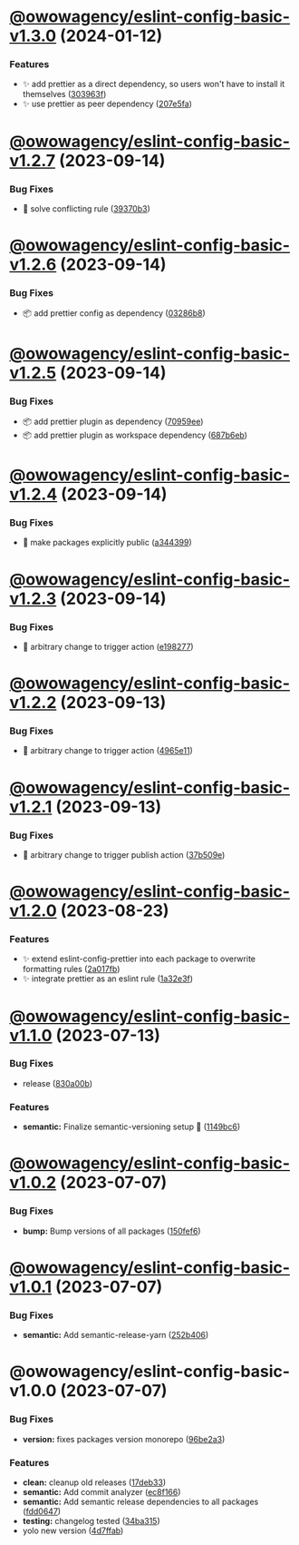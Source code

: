 # [@owowagency/eslint-config-basic-v1.3.0](https://github.com/owowagency/eslint-config/compare/@owowagency/eslint-config-basic-v1.2.7...@owowagency/eslint-config-basic-v1.3.0) (2024-01-12)


### Features

* :sparkles: add prettier as a direct dependency, so users won't have to install it themselves ([303963f](https://github.com/owowagency/eslint-config/commit/303963f5727bc0c6ce06752c2dd4963ecf5aa394))
* :sparkles: use prettier as peer dependency ([207e5fa](https://github.com/owowagency/eslint-config/commit/207e5fa296ea34f5ca00ba519c9392185becad12))

# [@owowagency/eslint-config-basic-v1.2.7](https://github.com/owowagency/eslint-config/compare/@owowagency/eslint-config-basic-v1.2.6...@owowagency/eslint-config-basic-v1.2.7) (2023-09-14)


### Bug Fixes

* :bug: solve conflicting rule ([39370b3](https://github.com/owowagency/eslint-config/commit/39370b3bd62ae0eb5e4fa11ec066eb007f90f75a))

# [@owowagency/eslint-config-basic-v1.2.6](https://github.com/owowagency/eslint-config/compare/@owowagency/eslint-config-basic-v1.2.5...@owowagency/eslint-config-basic-v1.2.6) (2023-09-14)


### Bug Fixes

* :package: add prettier config as dependency ([03286b8](https://github.com/owowagency/eslint-config/commit/03286b8b488f6a13bf6cc7e13994bfd07c14c0b9))

# [@owowagency/eslint-config-basic-v1.2.5](https://github.com/owowagency/eslint-config/compare/@owowagency/eslint-config-basic-v1.2.4...@owowagency/eslint-config-basic-v1.2.5) (2023-09-14)


### Bug Fixes

* :package: add prettier plugin as dependency ([70959ee](https://github.com/owowagency/eslint-config/commit/70959ee0ab0eb6339f20627be48f3fd946cdace7))
* :package: add prettier plugin as workspace dependency ([687b6eb](https://github.com/owowagency/eslint-config/commit/687b6eb973ed58316798cdbec3b12d54bfdc562e))

# [@owowagency/eslint-config-basic-v1.2.4](https://github.com/owowagency/eslint-config/compare/@owowagency/eslint-config-basic-v1.2.3...@owowagency/eslint-config-basic-v1.2.4) (2023-09-14)


### Bug Fixes

* :green_heart: make packages explicitly public ([a344399](https://github.com/owowagency/eslint-config/commit/a3443998a8ba397d4259172d4e471da79e9eaf09))

# [@owowagency/eslint-config-basic-v1.2.3](https://github.com/owowagency/eslint-config/compare/@owowagency/eslint-config-basic-v1.2.2...@owowagency/eslint-config-basic-v1.2.3) (2023-09-14)


### Bug Fixes

* :green_heart: arbitrary change to trigger action ([e198277](https://github.com/owowagency/eslint-config/commit/e198277ef84133126bce558721fcd780d41ebef0))

# [@owowagency/eslint-config-basic-v1.2.2](https://github.com/owowagency/eslint-config/compare/@owowagency/eslint-config-basic-v1.2.1...@owowagency/eslint-config-basic-v1.2.2) (2023-09-13)


### Bug Fixes

* :green_heart: arbitrary change to trigger action ([4965e11](https://github.com/owowagency/eslint-config/commit/4965e11488b83f6d5edd77e6a6fa6c10c7132f3d))

# [@owowagency/eslint-config-basic-v1.2.1](https://github.com/owowagency/eslint-config/compare/@owowagency/eslint-config-basic-v1.2.0...@owowagency/eslint-config-basic-v1.2.1) (2023-09-13)


### Bug Fixes

* :green_heart: arbitrary change to trigger publish action ([37b509e](https://github.com/owowagency/eslint-config/commit/37b509e8c20d71ef14c392aced5e92d2746edef5))

# [@owowagency/eslint-config-basic-v1.2.0](https://github.com/owowagency/eslint-config/compare/@owowagency/eslint-config-basic-v1.1.0...@owowagency/eslint-config-basic-v1.2.0) (2023-08-23)


### Features

* :sparkles: extend eslint-config-prettier into each package to overwrite formatting rules ([2a017fb](https://github.com/owowagency/eslint-config/commit/2a017fb33e2b687951dd74bc1c8127e41e58982e))
* :sparkles: integrate prettier as an eslint rule ([1a32e3f](https://github.com/owowagency/eslint-config/commit/1a32e3fb91233bc369a4b5e1834399bb0df66af9))

# [@owowagency/eslint-config-basic-v1.1.0](https://github.com/owowagency/eslint-config/compare/@owowagency/eslint-config-basic-v1.0.2...@owowagency/eslint-config-basic-v1.1.0) (2023-07-13)


### Bug Fixes

* release ([830a00b](https://github.com/owowagency/eslint-config/commit/830a00b272308bdf45f49c89e88ed9f7487fa8fd))


### Features

* **semantic:** Finalize semantic-versioning setup 🤞 ([1149bc6](https://github.com/owowagency/eslint-config/commit/1149bc6dad7d84cb9a6f506276234cfb36560afc))

# [@owowagency/eslint-config-basic-v1.0.2](https://github.com/owowagency/eslint-config/compare/@owowagency/eslint-config-basic-v1.0.1...@owowagency/eslint-config-basic-v1.0.2) (2023-07-07)


### Bug Fixes

* **bump:** Bump versions of all packages ([150fef6](https://github.com/owowagency/eslint-config/commit/150fef6fa060c63fcdd38e0e67ad566de3df4cf2))

# [@owowagency/eslint-config-basic-v1.0.1](https://github.com/owowagency/eslint-config/compare/@owowagency/eslint-config-basic-v1.0.0...@owowagency/eslint-config-basic-v1.0.1) (2023-07-07)


### Bug Fixes

* **semantic:** Add semantic-release-yarn ([252b406](https://github.com/owowagency/eslint-config/commit/252b406fa69562146f1dec827d9547409ec711fc))

# @owowagency/eslint-config-basic-v1.0.0 (2023-07-07)


### Bug Fixes

* **version:** fixes packages version monorepo ([96be2a3](https://github.com/owowagency/eslint-config/commit/96be2a37123e6cf4e59caacf534f242e63b83335))


### Features

* **clean:** cleanup old releases ([17deb33](https://github.com/owowagency/eslint-config/commit/17deb33f7fbabf6316c40d20c2c7ba7fa0b485b5))
* **semantic:** Add commit analyzer ([ec8f166](https://github.com/owowagency/eslint-config/commit/ec8f166ef3a25f7b0769bf99e4f46e9cdf0a9f1e))
* **semantic:** Add semantic release dependencies to all packages ([fdd0647](https://github.com/owowagency/eslint-config/commit/fdd064787ab8641623130fe942f792164f8a8dbb))
* **testing:** changelog tested ([34ba315](https://github.com/owowagency/eslint-config/commit/34ba31566331c53d16186e0bda40f7ef22a7ff04))
* yolo new version ([4d7ffab](https://github.com/owowagency/eslint-config/commit/4d7ffab612c89f498a45facbf668bef160b1d04a))
